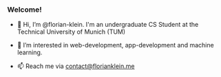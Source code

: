 ### Welcome!

- 👋 Hi, I’m @florian-klein. I'm an undergraduate CS Student at the Technical University of Munich (TUM)

- 👀 I’m interested in web-development, app-development and machine learning.
- 📫 Reach me via contact@florianklein.me

